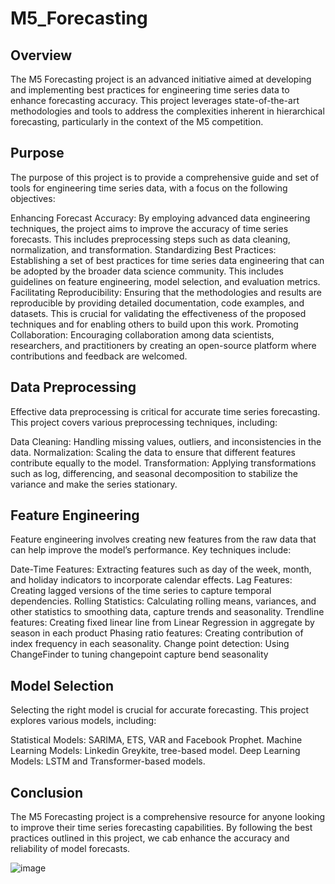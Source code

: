 # M5_Forecasting

## Overview
The M5 Forecasting project is an advanced initiative aimed at developing and implementing best practices for engineering time series data to enhance forecasting accuracy. This project leverages state-of-the-art methodologies and tools to address the complexities inherent in hierarchical forecasting, particularly in the context of the M5 competition.

## Purpose
The purpose of this project is to provide a comprehensive guide and set of tools for engineering time series data, with a focus on the following objectives:

Enhancing Forecast Accuracy: By employing advanced data engineering techniques, the project aims to improve the accuracy of time series forecasts. This includes preprocessing steps such as data cleaning, normalization, and transformation.
Standardizing Best Practices: Establishing a set of best practices for time series data engineering that can be adopted by the broader data science community. This includes guidelines on feature engineering, model selection, and evaluation metrics.
Facilitating Reproducibility: Ensuring that the methodologies and results are reproducible by providing detailed documentation, code examples, and datasets. This is crucial for validating the effectiveness of the proposed techniques and for enabling others to build upon this work.
Promoting Collaboration: Encouraging collaboration among data scientists, researchers, and practitioners by creating an open-source platform where contributions and feedback are welcomed.

## Data Preprocessing
Effective data preprocessing is critical for accurate time series forecasting. This project covers various preprocessing techniques, including:

Data Cleaning: Handling missing values, outliers, and inconsistencies in the data.
Normalization: Scaling the data to ensure that different features contribute equally to the model.
Transformation: Applying transformations such as log, differencing, and seasonal decomposition to stabilize the variance and make the series stationary.


## Feature Engineering
Feature engineering involves creating new features from the raw data that can help improve the model’s performance. Key techniques include:

Date-Time Features: Extracting features such as day of the week, month, and holiday indicators to incorporate calendar effects.
Lag Features: Creating lagged versions of the time series to capture temporal dependencies.
Rolling Statistics: Calculating rolling means, variances, and other statistics to smoothing data, capture trends and seasonality.
Trendline features: Creating fixed linear line from Linear Regression in aggregate by season in each product
Phasing ratio features: Creating contribution of index frequency in each seasonality.
Change point detection: Using ChangeFinder to tuning changepoint capture bend seasonality

## Model Selection
Selecting the right model is crucial for accurate forecasting. This project explores various models, including:

Statistical Models: SARIMA, ETS, VAR and Facebook Prophet.
Machine Learning Models: Linkedin Greykite, tree-based model.
Deep Learning Models: LSTM and Transformer-based models.

## Conclusion

The M5 Forecasting project is a comprehensive resource for anyone looking to improve their time series forecasting capabilities. By following the best practices outlined in this project, we cab enhance the accuracy and reliability of model forecasts. 

![image](https://github.com/user-attachments/assets/ec20068b-e2d0-4c9b-9e33-00d10650585e)
